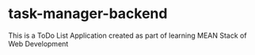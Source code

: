 # task-manager-backend
This is a ToDo List Application created as part of learning MEAN Stack of Web Development
